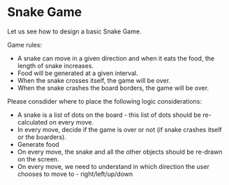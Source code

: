# Snake Game

Let us see how to design a basic Snake Game.

Game rules:
- A snake can move in a given direction and when it eats the food, the length of snake increases. 
- Food will be generated at a given interval.
- When the snake crosses itself, the game will be over. 
- When the snake crashes the board borders, the game will be over.
 



Please consdider where to place the following logic considerations:
- A snake is a list of dots on the board - this list of dots should be re-calculated on every move.
- In every move, decide if the game is over or not (if snake crashes itself or the boarders).
- Generate food
- On every move, the snake and all the other objects should be re-drawn on the screen.
- On every move, we need to understand in which direction the user chooses to move to - right/left/up/down
